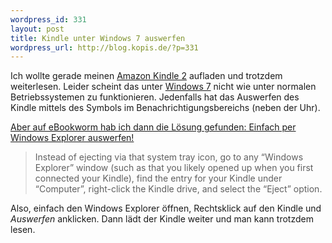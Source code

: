 ```yaml
--- 
wordpress_id: 331
layout: post
title: Kindle unter Windows 7 auswerfen
wordpress_url: http://blog.kopis.de/?p=331
---
```

Ich wollte gerade meinen <a href="http://www.amazon.com/Kindle-Wireless-Reading-Device-Display/dp/B00154JDAI/kopisde-21">Amazon Kindle 2</a> aufladen und trotzdem weiterlesen. Leider scheint das unter <a href="http://www.microsoft.com/windows/windows-7/">Windows 7</a> nicht wie unter normalen Betriebssystemen zu funktionieren. Jedenfalls hat das Auswerfen des Kindle mittels des Symbols im Benachrichtigungsbereichs (neben der Uhr).

<a href="http://www.ebookworm.us/2010/07/07/using-kindle-connected-to-windows7">Aber auf eBookworm hab ich dann die Lösung gefunden: Einfach per Windows Explorer auswerfen!
</a>
<blockquote>Instead of ejecting via that system tray icon, go to any “Windows Explorer” window (such as that you likely opened up when you first connected your Kindle), find the entry for your Kindle under “Computer”, right-click the Kindle drive, and select the “Eject” option.</blockquote>

Also, einfach den Windows Explorer öffnen, Rechtsklick auf den Kindle und <em>Auswerfen</em> anklicken. Dann lädt der Kindle weiter und man kann trotzdem lesen.
